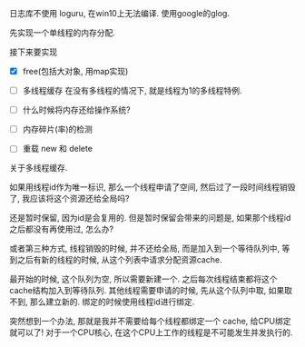 日志库不使用 loguru, 在win10上无法编译. 使用google的glog. 

先实现一个单线程的内存分配. 

接下来要实现
- [x] free(包括大对象, 用map实现)
- [ ] 多线程缓存
    在没有多线程的情况下, 就是线程为1的多线程特例. 
- [ ] 什么时候将内存还给操作系统?
- [ ] 内存碎片(率)的检测
- [ ] 重载 new 和 delete


关于多线程缓存.

如果用线程id作为唯一标识, 那么一个线程申请了空间, 然后过了一段时间线程销毁了, 我应该将这个资源还给全局吗? 

还是暂时保留, 因为id是会复用的. 但是暂时保留会带来的问题是, 如果那个线程id之后都没有再使用过, 怎么办?

或者第三种方式, 线程销毁的时候, 并不还给全局, 而是加入到一个等待队列中, 等到之后有新的线程的时候, 从这个列表中请求分配资源cache.

最开始的时候, 这个队列为空, 所以需要新建一个. 之后每次线程结束都将这个cache结构加入到等待队列. 
其他线程需要申请的时候, 先从这个队列中取, 如果取不到, 那么建立新的.
绑定的时候使用线程id进行绑定. 


突然想到一个办法, 那就是我并不需要给每个线程都绑定一个 cache, 给CPU绑定就可以了!
对于一个CPU核心, 在这个CPU上工作的线程是不可能发生并发执行的.